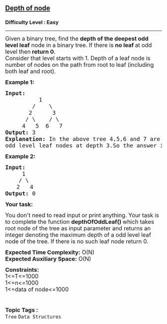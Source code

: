 <h2><a href="https://practice.geeksforgeeks.org/problems/depth-of-node/1">Depth of node</a></h2><h3>Difficulty Level : Easy</h3><hr><div class="problems_problem_content__Xm_eO"><p><span style="font-size:18px">Given a binary tree, find&nbsp;the <strong>depth of the deepest odd level leaf</strong> node in a binary tree. If there is <strong>no leaf </strong>at odd level then<strong> return 0</strong>.<br>
Consider that level starts with 1.&nbsp;Depth of a leaf node is number of nodes on the path from root to leaf (including both leaf and root).</span></p>

<p><strong><span style="font-size:18px">Example 1:</span></strong></p>

<pre><strong><span style="font-size:18px">Input: </span></strong><span style="font-size:18px">
&nbsp;         1
&nbsp;       /    \
&nbsp;      2      3
&nbsp;     / \    / \
&nbsp;    4   5  6   7</span>
<strong><span style="font-size:18px">Output: </span></strong><span style="font-size:18px">3</span>
<span style="font-size:18px"><strong>Explanation: </strong>In the above tree 4,5,6 and 7 are</span>
<span style="font-size:18px">odd level leaf nodes at depth 3.So the answer is 3.</span>
</pre>

<p><span style="font-size:18px"><strong>Example 2:</strong></span></p>

<pre><strong><span style="font-size:18px">Input: </span></strong><span style="font-size:18px">
     1
    / \</span>
   <span style="font-size:18px"> 2   4</span>
<span style="font-size:18px"><strong>Output:</strong> 0</span>
</pre>

<p><strong><span style="font-size:18px">Your task:</span></strong></p>

<p><span style="font-size:18px">You don't need to read input or print anything. Your task is to complete the function&nbsp;<strong>depthOfOddLeaf</strong></span><span style="font-size:18px"><strong>()&nbsp;</strong>which takes root node of the tree as input parameter and returns an integer denoting the maximum depth of a odd level&nbsp;leaf node of the tree. If there is no such leaf node return 0.</span></p>

<p><span style="font-size:18px"><strong>Expected Time Complexity:</strong>&nbsp;O(N)<br>
<strong>Expected Auxiliary Space:</strong>&nbsp;O(N)</span></p>

<p><span style="font-size:18px"><strong>Constraints:</strong><br>
1&lt;=T&lt;=1000<br>
1&lt;=n&lt;=1000<br>
1&lt;=data of node&lt;=1000</span></p>
</div><br><p><span style=font-size:18px><strong>Topic Tags : </strong><br><code>Tree</code>&nbsp;<code>Data Structures</code>&nbsp;
